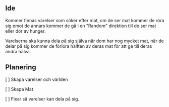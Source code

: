 ## Ide
Kommer finnas varelser som söker efter mat, om de ser mat kommer de röra sig emot de annars kommer de gå i en "Random" direktion till de ser mat eller dör av hunger.

Varelserna ska kunna dela på sig själva när dom har nog mycket mat, när de delar på sig kommer de förlora hälften av deras mat för att ge till deras andra halva.


## Planering
[ ] Skapa varelser och världen

[ ] Skapa Mat

[ ] Fixar så varelser kan dela på sig.
